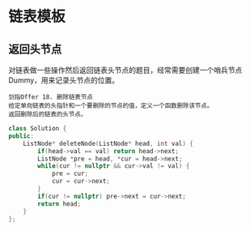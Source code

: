 # 链表模板

## 返回头节点

对链表做一些操作然后返回链表头节点的题目，经常需要创建一个哨兵节点Dummy，用来记录头节点的位置。

```
剑指Offer 18. 删除链表节点
给定单向链表的头指针和一个要删除的节点的值，定义一个函数删除该节点。
返回删除后的链表的头节点。
```
```cpp
class Solution {
public:
    ListNode* deleteNode(ListNode* head, int val) {
        if(head->val == val) return head->next;
        ListNode *pre = head, *cur = head->next;
        while(cur != nullptr && cur->val != val) {
            pre = cur;
            cur = cur->next;
        }
        if(cur != nullptr) pre->next = cur->next;
        return head;
    }
};
```